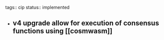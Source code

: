 tags:: cip
status:: implemented

- v4 upgrade allow for execution of consensus functions using [[cosmwasm]]
	-